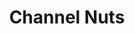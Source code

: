 ---
title: "Channel Nuts"
description : "this is a meta description"
draft: false
image: "/images/products/channel-Nuts/ChannelNutLongSpring.png"
---